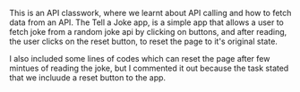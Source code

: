 This is an API classwork, where we learnt about API calling and  how to fetch data from an API.
The Tell a Joke app, is a simple app that allows a user to fetch joke from a random joke api by clicking on buttons, and after reading, the user clicks on the reset button, to reset the page to it's original state.

I also included some lines of codes which can reset the page after few mintues of reading the joke, but I commented it out because the task stated that we incluude a reset button to the app.

